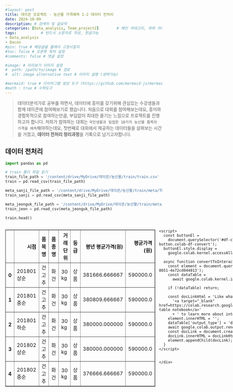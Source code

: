 ```yaml
---
#layout: post
title: 데이콘 프로젝트 - 농산물 가격예측 1-2 데이터 전처리
date: 2024-10-09
description: # 검색어 및 글요약
categories: [Data_analysis, Team_project2]        # 메인 카테고리, 하위 카테고리(생략가능)
tags:           # 반드시 소문자로 작성, 한글가능
- Data_analysis
- Dacon
#pin: true # 해당글을 홈에서 고정시킬지
#toc: false # 오른쪽 목차 설정
#comments: false # 댓글 설정

#image: # 미리보기 이미지 설정
#  path: /path/to/image # 경로
#  alt: image alternative text # 이미지 설명 (생략가능)

#mermaid: true # 다이어그램 생성 도구 (https://github.com/mermaid-js/mermaid)
#math : true # 수학도구
---
```


> 데이터분석가로 공부를 하면서, 데이터에 흥미를 갖기위해 관심있는 수강생들과함께 데이콘에 참여해보기로 했습니다. 처음으로 대회를 참여해보는데요, 흥미와 경험목적으로 참여하는만큼, 부담없이 최대한 즐기는 느낌으로 프로젝트를 진행하고자 합니다. 저희가 참여하는 대회는 `국민생활과 밀접한 10가지 농산물 품목의 가격을 예측`해야하는데요, 첫번째로 대회에서 제공하는 데이터들을 살펴보는 시간을 가졌고, **데이터 전처리 정리과정**을 기록으로 남기고자합니다.


## 데이터 전처리


```python
import pandas as pd

# train 폴더 파일 읽기
train_file_path = '/content/drive/MyDrive/데이콘/농산물/train/train.csv'
train = pd.read_csv(train_file_path)

meta_sanji_file_path = '/content/drive/MyDrive/데이콘/농산물/train/meta/TRAIN_산지공판장_2018-2021.csv'
train_sanji = pd.read_csv(meta_sanji_file_path)

meta_jeonguk_file_path = '/content/drive/MyDrive/데이콘/농산물/train/meta/TRAIN_전국도매_2018-2021.csv'
train_jeon = pd.read_csv(meta_jeonguk_file_path)
```


```python
train.head()
```





  <div id="df-c75dabb6-5306-450b-8651-4e72cd044013" class="colab-df-container">
    <div>
<style scoped>
    .dataframe tbody tr th:only-of-type {
        vertical-align: middle;
    }

    .dataframe tbody tr th {
        vertical-align: top;
    }

    .dataframe thead th {
        text-align: right;
    }
</style>
<table border="1" class="dataframe">
  <thead>
    <tr style="text-align: right;">
      <th></th>
      <th>시점</th>
      <th>품목명</th>
      <th>품종명</th>
      <th>거래단위</th>
      <th>등급</th>
      <th>평년 평균가격(원)</th>
      <th>평균가격(원)</th>
    </tr>
  </thead>
  <tbody>
    <tr>
      <th>0</th>
      <td>201801상순</td>
      <td>건고추</td>
      <td>화건</td>
      <td>30 kg</td>
      <td>상품</td>
      <td>381666.666667</td>
      <td>590000.0</td>
    </tr>
    <tr>
      <th>1</th>
      <td>201801중순</td>
      <td>건고추</td>
      <td>화건</td>
      <td>30 kg</td>
      <td>상품</td>
      <td>380809.666667</td>
      <td>590000.0</td>
    </tr>
    <tr>
      <th>2</th>
      <td>201801하순</td>
      <td>건고추</td>
      <td>화건</td>
      <td>30 kg</td>
      <td>상품</td>
      <td>380000.000000</td>
      <td>590000.0</td>
    </tr>
    <tr>
      <th>3</th>
      <td>201802상순</td>
      <td>건고추</td>
      <td>화건</td>
      <td>30 kg</td>
      <td>상품</td>
      <td>380000.000000</td>
      <td>590000.0</td>
    </tr>
    <tr>
      <th>4</th>
      <td>201802중순</td>
      <td>건고추</td>
      <td>화건</td>
      <td>30 kg</td>
      <td>상품</td>
      <td>376666.666667</td>
      <td>590000.0</td>
    </tr>
  </tbody>
</table>
</div>
    <div class="colab-df-buttons">

  <div class="colab-df-container">
    <button class="colab-df-convert" onclick="convertToInteractive('df-c75dabb6-5306-450b-8651-4e72cd044013')"
            title="Convert this dataframe to an interactive table."
            style="display:none;">

  <svg xmlns="http://www.w3.org/2000/svg" height="24px" viewBox="0 -960 960 960">
    <path d="M120-120v-720h720v720H120Zm60-500h600v-160H180v160Zm220 220h160v-160H400v160Zm0 220h160v-160H400v160ZM180-400h160v-160H180v160Zm440 0h160v-160H620v160ZM180-180h160v-160H180v160Zm440 0h160v-160H620v160Z"/>
  </svg>
    </button>

  <style>
    .colab-df-container {
      display:flex;
      gap: 12px;
    }

    .colab-df-convert {
      background-color: #E8F0FE;
      border: none;
      border-radius: 50%;
      cursor: pointer;
      display: none;
      fill: #1967D2;
      height: 32px;
      padding: 0 0 0 0;
      width: 32px;
    }

    .colab-df-convert:hover {
      background-color: #E2EBFA;
      box-shadow: 0px 1px 2px rgba(60, 64, 67, 0.3), 0px 1px 3px 1px rgba(60, 64, 67, 0.15);
      fill: #174EA6;
    }

    .colab-df-buttons div {
      margin-bottom: 4px;
    }

    [theme=dark] .colab-df-convert {
      background-color: #3B4455;
      fill: #D2E3FC;
    }

    [theme=dark] .colab-df-convert:hover {
      background-color: #434B5C;
      box-shadow: 0px 1px 3px 1px rgba(0, 0, 0, 0.15);
      filter: drop-shadow(0px 1px 2px rgba(0, 0, 0, 0.3));
      fill: #FFFFFF;
    }
  </style>

    <script>
      const buttonEl =
        document.querySelector('#df-c75dabb6-5306-450b-8651-4e72cd044013 button.colab-df-convert');
      buttonEl.style.display =
        google.colab.kernel.accessAllowed ? 'block' : 'none';

      async function convertToInteractive(key) {
        const element = document.querySelector('#df-c75dabb6-5306-450b-8651-4e72cd044013');
        const dataTable =
          await google.colab.kernel.invokeFunction('convertToInteractive',
                                                    [key], {});
        if (!dataTable) return;

        const docLinkHtml = 'Like what you see? Visit the ' +
          '<a target="_blank" href=https://colab.research.google.com/notebooks/data_table.ipynb>data table notebook</a>'
          + ' to learn more about interactive tables.';
        element.innerHTML = '';
        dataTable['output_type'] = 'display_data';
        await google.colab.output.renderOutput(dataTable, element);
        const docLink = document.createElement('div');
        docLink.innerHTML = docLinkHtml;
        element.appendChild(docLink);
      }
    </script>
  </div>


<div id="df-4d95e16a-63b5-489f-8ee4-8efefdf972f4">
  <button class="colab-df-quickchart" onclick="quickchart('df-4d95e16a-63b5-489f-8ee4-8efefdf972f4')"
            title="Suggest charts"
            style="display:none;">

<svg xmlns="http://www.w3.org/2000/svg" height="24px"viewBox="0 0 24 24"
     width="24px">
    <g>
        <path d="M19 3H5c-1.1 0-2 .9-2 2v14c0 1.1.9 2 2 2h14c1.1 0 2-.9 2-2V5c0-1.1-.9-2-2-2zM9 17H7v-7h2v7zm4 0h-2V7h2v10zm4 0h-2v-4h2v4z"/>
    </g>
</svg>
  </button>

<style>
  .colab-df-quickchart {
      --bg-color: #E8F0FE;
      --fill-color: #1967D2;
      --hover-bg-color: #E2EBFA;
      --hover-fill-color: #174EA6;
      --disabled-fill-color: #AAA;
      --disabled-bg-color: #DDD;
  }

  [theme=dark] .colab-df-quickchart {
      --bg-color: #3B4455;
      --fill-color: #D2E3FC;
      --hover-bg-color: #434B5C;
      --hover-fill-color: #FFFFFF;
      --disabled-bg-color: #3B4455;
      --disabled-fill-color: #666;
  }

  .colab-df-quickchart {
    background-color: var(--bg-color);
    border: none;
    border-radius: 50%;
    cursor: pointer;
    display: none;
    fill: var(--fill-color);
    height: 32px;
    padding: 0;
    width: 32px;
  }

  .colab-df-quickchart:hover {
    background-color: var(--hover-bg-color);
    box-shadow: 0 1px 2px rgba(60, 64, 67, 0.3), 0 1px 3px 1px rgba(60, 64, 67, 0.15);
    fill: var(--button-hover-fill-color);
  }

  .colab-df-quickchart-complete:disabled,
  .colab-df-quickchart-complete:disabled:hover {
    background-color: var(--disabled-bg-color);
    fill: var(--disabled-fill-color);
    box-shadow: none;
  }

  .colab-df-spinner {
    border: 2px solid var(--fill-color);
    border-color: transparent;
    border-bottom-color: var(--fill-color);
    animation:
      spin 1s steps(1) infinite;
  }

  @keyframes spin {
    0% {
      border-color: transparent;
      border-bottom-color: var(--fill-color);
      border-left-color: var(--fill-color);
    }
    20% {
      border-color: transparent;
      border-left-color: var(--fill-color);
      border-top-color: var(--fill-color);
    }
    30% {
      border-color: transparent;
      border-left-color: var(--fill-color);
      border-top-color: var(--fill-color);
      border-right-color: var(--fill-color);
    }
    40% {
      border-color: transparent;
      border-right-color: var(--fill-color);
      border-top-color: var(--fill-color);
    }
    60% {
      border-color: transparent;
      border-right-color: var(--fill-color);
    }
    80% {
      border-color: transparent;
      border-right-color: var(--fill-color);
      border-bottom-color: var(--fill-color);
    }
    90% {
      border-color: transparent;
      border-bottom-color: var(--fill-color);
    }
  }
</style>

  <script>
    async function quickchart(key) {
      const quickchartButtonEl =
        document.querySelector('#' + key + ' button');
      quickchartButtonEl.disabled = true;  // To prevent multiple clicks.
      quickchartButtonEl.classList.add('colab-df-spinner');
      try {
        const charts = await google.colab.kernel.invokeFunction(
            'suggestCharts', [key], {});
      } catch (error) {
        console.error('Error during call to suggestCharts:', error);
      }
      quickchartButtonEl.classList.remove('colab-df-spinner');
      quickchartButtonEl.classList.add('colab-df-quickchart-complete');
    }
    (() => {
      let quickchartButtonEl =
        document.querySelector('#df-4d95e16a-63b5-489f-8ee4-8efefdf972f4 button');
      quickchartButtonEl.style.display =
        google.colab.kernel.accessAllowed ? 'block' : 'none';
    })();
  </script>
</div>

    </div>
  </div>





```python
train_sanji.head()
```





  <div id="df-e40401df-3575-43d0-a50e-b2106a2a66c9" class="colab-df-container">
    <div>
<style scoped>
    .dataframe tbody tr th:only-of-type {
        vertical-align: middle;
    }

    .dataframe tbody tr th {
        vertical-align: top;
    }

    .dataframe thead th {
        text-align: right;
    }
</style>
<table border="1" class="dataframe">
  <thead>
    <tr style="text-align: right;">
      <th></th>
      <th>시점</th>
      <th>공판장코드</th>
      <th>공판장명</th>
      <th>품목코드</th>
      <th>품목명</th>
      <th>품종코드</th>
      <th>품종명</th>
      <th>등급코드</th>
      <th>등급명</th>
      <th>총반입량(kg)</th>
      <th>...</th>
      <th>평균가(원/kg)</th>
      <th>중간가(원/kg)</th>
      <th>최저가(원/kg)</th>
      <th>최고가(원/kg)</th>
      <th>경매 건수</th>
      <th>전순 평균가격(원) PreVious SOON</th>
      <th>전달 평균가격(원) PreVious MMonth</th>
      <th>전년 평균가격(원) PreVious YeaR</th>
      <th>평년 평균가격(원) Common Year SOON</th>
      <th>연도</th>
    </tr>
  </thead>
  <tbody>
    <tr>
      <th>0</th>
      <td>201801상순</td>
      <td>1000000000</td>
      <td>*전국농협공판장</td>
      <td>501</td>
      <td>감자</td>
      <td>50101</td>
      <td>수미</td>
      <td>11</td>
      <td>특</td>
      <td>15470.0</td>
      <td>...</td>
      <td>1712.637363</td>
      <td>1723.961039</td>
      <td>1545.454545</td>
      <td>2320.666667</td>
      <td>7</td>
      <td>1947.350427</td>
      <td>1769.858320</td>
      <td>1023.982379</td>
      <td>0.0</td>
      <td>2018</td>
    </tr>
    <tr>
      <th>1</th>
      <td>201801상순</td>
      <td>1000000000</td>
      <td>*전국농협공판장</td>
      <td>501</td>
      <td>감자</td>
      <td>50101</td>
      <td>수미</td>
      <td>12</td>
      <td>상</td>
      <td>2900.0</td>
      <td>...</td>
      <td>1198.655172</td>
      <td>1252.737207</td>
      <td>893.055556</td>
      <td>1417.857143</td>
      <td>4</td>
      <td>1301.239669</td>
      <td>1348.253676</td>
      <td>571.311475</td>
      <td>0.0</td>
      <td>2018</td>
    </tr>
    <tr>
      <th>2</th>
      <td>201801상순</td>
      <td>1000000000</td>
      <td>*전국농협공판장</td>
      <td>501</td>
      <td>감자</td>
      <td>50199</td>
      <td>기타감자</td>
      <td>13</td>
      <td>보통</td>
      <td>1320.0</td>
      <td>...</td>
      <td>615.000000</td>
      <td>600.000000</td>
      <td>240.000000</td>
      <td>911.875000</td>
      <td>7</td>
      <td>630.851064</td>
      <td>449.166667</td>
      <td>473.032787</td>
      <td>0.0</td>
      <td>2018</td>
    </tr>
    <tr>
      <th>3</th>
      <td>201801상순</td>
      <td>1000000000</td>
      <td>*전국농협공판장</td>
      <td>501</td>
      <td>감자</td>
      <td>50199</td>
      <td>기타감자</td>
      <td>12</td>
      <td>상</td>
      <td>460.0</td>
      <td>...</td>
      <td>544.130435</td>
      <td>365.000000</td>
      <td>200.000000</td>
      <td>1650.000000</td>
      <td>5</td>
      <td>1088.046875</td>
      <td>1129.600000</td>
      <td>734.024390</td>
      <td>0.0</td>
      <td>2018</td>
    </tr>
    <tr>
      <th>4</th>
      <td>201801상순</td>
      <td>1000000000</td>
      <td>*전국농협공판장</td>
      <td>501</td>
      <td>감자</td>
      <td>50199</td>
      <td>기타감자</td>
      <td>11</td>
      <td>특</td>
      <td>30967.0</td>
      <td>...</td>
      <td>1876.454484</td>
      <td>2010.440477</td>
      <td>1598.327715</td>
      <td>2438.720588</td>
      <td>8</td>
      <td>2126.402457</td>
      <td>1779.262728</td>
      <td>1750.544700</td>
      <td>0.0</td>
      <td>2018</td>
    </tr>
  </tbody>
</table>
<p>5 rows × 21 columns</p>
</div>
    <div class="colab-df-buttons">

  <div class="colab-df-container">
    <button class="colab-df-convert" onclick="convertToInteractive('df-e40401df-3575-43d0-a50e-b2106a2a66c9')"
            title="Convert this dataframe to an interactive table."
            style="display:none;">

  <svg xmlns="http://www.w3.org/2000/svg" height="24px" viewBox="0 -960 960 960">
    <path d="M120-120v-720h720v720H120Zm60-500h600v-160H180v160Zm220 220h160v-160H400v160Zm0 220h160v-160H400v160ZM180-400h160v-160H180v160Zm440 0h160v-160H620v160ZM180-180h160v-160H180v160Zm440 0h160v-160H620v160Z"/>
  </svg>
    </button>

  <style>
    .colab-df-container {
      display:flex;
      gap: 12px;
    }

    .colab-df-convert {
      background-color: #E8F0FE;
      border: none;
      border-radius: 50%;
      cursor: pointer;
      display: none;
      fill: #1967D2;
      height: 32px;
      padding: 0 0 0 0;
      width: 32px;
    }

    .colab-df-convert:hover {
      background-color: #E2EBFA;
      box-shadow: 0px 1px 2px rgba(60, 64, 67, 0.3), 0px 1px 3px 1px rgba(60, 64, 67, 0.15);
      fill: #174EA6;
    }

    .colab-df-buttons div {
      margin-bottom: 4px;
    }

    [theme=dark] .colab-df-convert {
      background-color: #3B4455;
      fill: #D2E3FC;
    }

    [theme=dark] .colab-df-convert:hover {
      background-color: #434B5C;
      box-shadow: 0px 1px 3px 1px rgba(0, 0, 0, 0.15);
      filter: drop-shadow(0px 1px 2px rgba(0, 0, 0, 0.3));
      fill: #FFFFFF;
    }
  </style>

    <script>
      const buttonEl =
        document.querySelector('#df-e40401df-3575-43d0-a50e-b2106a2a66c9 button.colab-df-convert');
      buttonEl.style.display =
        google.colab.kernel.accessAllowed ? 'block' : 'none';

      async function convertToInteractive(key) {
        const element = document.querySelector('#df-e40401df-3575-43d0-a50e-b2106a2a66c9');
        const dataTable =
          await google.colab.kernel.invokeFunction('convertToInteractive',
                                                    [key], {});
        if (!dataTable) return;

        const docLinkHtml = 'Like what you see? Visit the ' +
          '<a target="_blank" href=https://colab.research.google.com/notebooks/data_table.ipynb>data table notebook</a>'
          + ' to learn more about interactive tables.';
        element.innerHTML = '';
        dataTable['output_type'] = 'display_data';
        await google.colab.output.renderOutput(dataTable, element);
        const docLink = document.createElement('div');
        docLink.innerHTML = docLinkHtml;
        element.appendChild(docLink);
      }
    </script>
  </div>


<div id="df-117156a5-42d5-4790-8d8b-02b4c0f3652d">
  <button class="colab-df-quickchart" onclick="quickchart('df-117156a5-42d5-4790-8d8b-02b4c0f3652d')"
            title="Suggest charts"
            style="display:none;">

<svg xmlns="http://www.w3.org/2000/svg" height="24px"viewBox="0 0 24 24"
     width="24px">
    <g>
        <path d="M19 3H5c-1.1 0-2 .9-2 2v14c0 1.1.9 2 2 2h14c1.1 0 2-.9 2-2V5c0-1.1-.9-2-2-2zM9 17H7v-7h2v7zm4 0h-2V7h2v10zm4 0h-2v-4h2v4z"/>
    </g>
</svg>
  </button>

<style>
  .colab-df-quickchart {
      --bg-color: #E8F0FE;
      --fill-color: #1967D2;
      --hover-bg-color: #E2EBFA;
      --hover-fill-color: #174EA6;
      --disabled-fill-color: #AAA;
      --disabled-bg-color: #DDD;
  }

  [theme=dark] .colab-df-quickchart {
      --bg-color: #3B4455;
      --fill-color: #D2E3FC;
      --hover-bg-color: #434B5C;
      --hover-fill-color: #FFFFFF;
      --disabled-bg-color: #3B4455;
      --disabled-fill-color: #666;
  }

  .colab-df-quickchart {
    background-color: var(--bg-color);
    border: none;
    border-radius: 50%;
    cursor: pointer;
    display: none;
    fill: var(--fill-color);
    height: 32px;
    padding: 0;
    width: 32px;
  }

  .colab-df-quickchart:hover {
    background-color: var(--hover-bg-color);
    box-shadow: 0 1px 2px rgba(60, 64, 67, 0.3), 0 1px 3px 1px rgba(60, 64, 67, 0.15);
    fill: var(--button-hover-fill-color);
  }

  .colab-df-quickchart-complete:disabled,
  .colab-df-quickchart-complete:disabled:hover {
    background-color: var(--disabled-bg-color);
    fill: var(--disabled-fill-color);
    box-shadow: none;
  }

  .colab-df-spinner {
    border: 2px solid var(--fill-color);
    border-color: transparent;
    border-bottom-color: var(--fill-color);
    animation:
      spin 1s steps(1) infinite;
  }

  @keyframes spin {
    0% {
      border-color: transparent;
      border-bottom-color: var(--fill-color);
      border-left-color: var(--fill-color);
    }
    20% {
      border-color: transparent;
      border-left-color: var(--fill-color);
      border-top-color: var(--fill-color);
    }
    30% {
      border-color: transparent;
      border-left-color: var(--fill-color);
      border-top-color: var(--fill-color);
      border-right-color: var(--fill-color);
    }
    40% {
      border-color: transparent;
      border-right-color: var(--fill-color);
      border-top-color: var(--fill-color);
    }
    60% {
      border-color: transparent;
      border-right-color: var(--fill-color);
    }
    80% {
      border-color: transparent;
      border-right-color: var(--fill-color);
      border-bottom-color: var(--fill-color);
    }
    90% {
      border-color: transparent;
      border-bottom-color: var(--fill-color);
    }
  }
</style>

  <script>
    async function quickchart(key) {
      const quickchartButtonEl =
        document.querySelector('#' + key + ' button');
      quickchartButtonEl.disabled = true;  // To prevent multiple clicks.
      quickchartButtonEl.classList.add('colab-df-spinner');
      try {
        const charts = await google.colab.kernel.invokeFunction(
            'suggestCharts', [key], {});
      } catch (error) {
        console.error('Error during call to suggestCharts:', error);
      }
      quickchartButtonEl.classList.remove('colab-df-spinner');
      quickchartButtonEl.classList.add('colab-df-quickchart-complete');
    }
    (() => {
      let quickchartButtonEl =
        document.querySelector('#df-117156a5-42d5-4790-8d8b-02b4c0f3652d button');
      quickchartButtonEl.style.display =
        google.colab.kernel.accessAllowed ? 'block' : 'none';
    })();
  </script>
</div>

    </div>
  </div>





```python
train_jeon.head()
```





  <div id="df-0f83b36e-142d-4b83-a906-9c1935820441" class="colab-df-container">
    <div>
<style scoped>
    .dataframe tbody tr th:only-of-type {
        vertical-align: middle;
    }

    .dataframe tbody tr th {
        vertical-align: top;
    }

    .dataframe thead th {
        text-align: right;
    }
</style>
<table border="1" class="dataframe">
  <thead>
    <tr style="text-align: right;">
      <th></th>
      <th>시점</th>
      <th>시장코드</th>
      <th>시장명</th>
      <th>품목코드</th>
      <th>품목명</th>
      <th>품종코드</th>
      <th>품종명</th>
      <th>총반입량(kg)</th>
      <th>총거래금액(원)</th>
      <th>평균가(원/kg)</th>
      <th>...</th>
      <th>저가(20%) 평균가</th>
      <th>중간가(원/kg)</th>
      <th>최저가(원/kg)</th>
      <th>최고가(원/kg)</th>
      <th>경매 건수</th>
      <th>전순 평균가격(원) PreVious SOON</th>
      <th>전달 평균가격(원) PreVious MMonth</th>
      <th>전년 평균가격(원) PreVious YeaR</th>
      <th>평년 평균가격(원) Common Year SOON</th>
      <th>연도</th>
    </tr>
  </thead>
  <tbody>
    <tr>
      <th>0</th>
      <td>201801상순</td>
      <td>100000</td>
      <td>*전국도매시장</td>
      <td>501</td>
      <td>감자</td>
      <td>50124</td>
      <td>깐감자</td>
      <td>20.0</td>
      <td>86520</td>
      <td>4326.000000</td>
      <td>...</td>
      <td>4326.000000</td>
      <td>4326.000000</td>
      <td>4326.0</td>
      <td>4326.000000</td>
      <td>1</td>
      <td>0.000000</td>
      <td>4009.000000</td>
      <td>0.000000</td>
      <td>0.000000</td>
      <td>2018</td>
    </tr>
    <tr>
      <th>1</th>
      <td>201801상순</td>
      <td>100000</td>
      <td>*전국도매시장</td>
      <td>501</td>
      <td>감자</td>
      <td>50121</td>
      <td>돼지감자</td>
      <td>12380.0</td>
      <td>11650810</td>
      <td>941.099354</td>
      <td>...</td>
      <td>545.105717</td>
      <td>1010.000000</td>
      <td>200.0</td>
      <td>3000.000000</td>
      <td>117</td>
      <td>11213.358450</td>
      <td>9174.196723</td>
      <td>8167.895632</td>
      <td>0.000000</td>
      <td>2018</td>
    </tr>
    <tr>
      <th>2</th>
      <td>201801상순</td>
      <td>100000</td>
      <td>*전국도매시장</td>
      <td>501</td>
      <td>감자</td>
      <td>50110</td>
      <td>자주감자</td>
      <td>240.0</td>
      <td>158400</td>
      <td>660.000000</td>
      <td>...</td>
      <td>500.000000</td>
      <td>550.000000</td>
      <td>500.0</td>
      <td>1000.000000</td>
      <td>7</td>
      <td>12553.279352</td>
      <td>12612.216445</td>
      <td>24990.324897</td>
      <td>18483.961304</td>
      <td>2018</td>
    </tr>
    <tr>
      <th>3</th>
      <td>201801상순</td>
      <td>100000</td>
      <td>*전국도매시장</td>
      <td>501</td>
      <td>감자</td>
      <td>50111</td>
      <td>가을감자</td>
      <td>10.0</td>
      <td>37500</td>
      <td>3750.000000</td>
      <td>...</td>
      <td>3700.000000</td>
      <td>3750.000000</td>
      <td>3700.0</td>
      <td>3800.000000</td>
      <td>2</td>
      <td>24929.463415</td>
      <td>40365.081269</td>
      <td>0.000000</td>
      <td>0.000000</td>
      <td>2018</td>
    </tr>
    <tr>
      <th>4</th>
      <td>201801상순</td>
      <td>100000</td>
      <td>*전국도매시장</td>
      <td>501</td>
      <td>감자</td>
      <td>50199</td>
      <td>기타감자</td>
      <td>1367301.3</td>
      <td>2403199462</td>
      <td>1757.622451</td>
      <td>...</td>
      <td>955.289668</td>
      <td>1360.453431</td>
      <td>0.0</td>
      <td>10581.081081</td>
      <td>872</td>
      <td>30806.779529</td>
      <td>27661.150770</td>
      <td>23741.953223</td>
      <td>19340.121989</td>
      <td>2018</td>
    </tr>
  </tbody>
</table>
<p>5 rows × 22 columns</p>
</div>
    <div class="colab-df-buttons">

  <div class="colab-df-container">
    <button class="colab-df-convert" onclick="convertToInteractive('df-0f83b36e-142d-4b83-a906-9c1935820441')"
            title="Convert this dataframe to an interactive table."
            style="display:none;">

  <svg xmlns="http://www.w3.org/2000/svg" height="24px" viewBox="0 -960 960 960">
    <path d="M120-120v-720h720v720H120Zm60-500h600v-160H180v160Zm220 220h160v-160H400v160Zm0 220h160v-160H400v160ZM180-400h160v-160H180v160Zm440 0h160v-160H620v160ZM180-180h160v-160H180v160Zm440 0h160v-160H620v160Z"/>
  </svg>
    </button>

  <style>
    .colab-df-container {
      display:flex;
      gap: 12px;
    }

    .colab-df-convert {
      background-color: #E8F0FE;
      border: none;
      border-radius: 50%;
      cursor: pointer;
      display: none;
      fill: #1967D2;
      height: 32px;
      padding: 0 0 0 0;
      width: 32px;
    }

    .colab-df-convert:hover {
      background-color: #E2EBFA;
      box-shadow: 0px 1px 2px rgba(60, 64, 67, 0.3), 0px 1px 3px 1px rgba(60, 64, 67, 0.15);
      fill: #174EA6;
    }

    .colab-df-buttons div {
      margin-bottom: 4px;
    }

    [theme=dark] .colab-df-convert {
      background-color: #3B4455;
      fill: #D2E3FC;
    }

    [theme=dark] .colab-df-convert:hover {
      background-color: #434B5C;
      box-shadow: 0px 1px 3px 1px rgba(0, 0, 0, 0.15);
      filter: drop-shadow(0px 1px 2px rgba(0, 0, 0, 0.3));
      fill: #FFFFFF;
    }
  </style>

    <script>
      const buttonEl =
        document.querySelector('#df-0f83b36e-142d-4b83-a906-9c1935820441 button.colab-df-convert');
      buttonEl.style.display =
        google.colab.kernel.accessAllowed ? 'block' : 'none';

      async function convertToInteractive(key) {
        const element = document.querySelector('#df-0f83b36e-142d-4b83-a906-9c1935820441');
        const dataTable =
          await google.colab.kernel.invokeFunction('convertToInteractive',
                                                    [key], {});
        if (!dataTable) return;

        const docLinkHtml = 'Like what you see? Visit the ' +
          '<a target="_blank" href=https://colab.research.google.com/notebooks/data_table.ipynb>data table notebook</a>'
          + ' to learn more about interactive tables.';
        element.innerHTML = '';
        dataTable['output_type'] = 'display_data';
        await google.colab.output.renderOutput(dataTable, element);
        const docLink = document.createElement('div');
        docLink.innerHTML = docLinkHtml;
        element.appendChild(docLink);
      }
    </script>
  </div>


<div id="df-3e592678-1e7b-44e1-9ee3-31f637a5edf3">
  <button class="colab-df-quickchart" onclick="quickchart('df-3e592678-1e7b-44e1-9ee3-31f637a5edf3')"
            title="Suggest charts"
            style="display:none;">

<svg xmlns="http://www.w3.org/2000/svg" height="24px"viewBox="0 0 24 24"
     width="24px">
    <g>
        <path d="M19 3H5c-1.1 0-2 .9-2 2v14c0 1.1.9 2 2 2h14c1.1 0 2-.9 2-2V5c0-1.1-.9-2-2-2zM9 17H7v-7h2v7zm4 0h-2V7h2v10zm4 0h-2v-4h2v4z"/>
    </g>
</svg>
  </button>

<style>
  .colab-df-quickchart {
      --bg-color: #E8F0FE;
      --fill-color: #1967D2;
      --hover-bg-color: #E2EBFA;
      --hover-fill-color: #174EA6;
      --disabled-fill-color: #AAA;
      --disabled-bg-color: #DDD;
  }

  [theme=dark] .colab-df-quickchart {
      --bg-color: #3B4455;
      --fill-color: #D2E3FC;
      --hover-bg-color: #434B5C;
      --hover-fill-color: #FFFFFF;
      --disabled-bg-color: #3B4455;
      --disabled-fill-color: #666;
  }

  .colab-df-quickchart {
    background-color: var(--bg-color);
    border: none;
    border-radius: 50%;
    cursor: pointer;
    display: none;
    fill: var(--fill-color);
    height: 32px;
    padding: 0;
    width: 32px;
  }

  .colab-df-quickchart:hover {
    background-color: var(--hover-bg-color);
    box-shadow: 0 1px 2px rgba(60, 64, 67, 0.3), 0 1px 3px 1px rgba(60, 64, 67, 0.15);
    fill: var(--button-hover-fill-color);
  }

  .colab-df-quickchart-complete:disabled,
  .colab-df-quickchart-complete:disabled:hover {
    background-color: var(--disabled-bg-color);
    fill: var(--disabled-fill-color);
    box-shadow: none;
  }

  .colab-df-spinner {
    border: 2px solid var(--fill-color);
    border-color: transparent;
    border-bottom-color: var(--fill-color);
    animation:
      spin 1s steps(1) infinite;
  }

  @keyframes spin {
    0% {
      border-color: transparent;
      border-bottom-color: var(--fill-color);
      border-left-color: var(--fill-color);
    }
    20% {
      border-color: transparent;
      border-left-color: var(--fill-color);
      border-top-color: var(--fill-color);
    }
    30% {
      border-color: transparent;
      border-left-color: var(--fill-color);
      border-top-color: var(--fill-color);
      border-right-color: var(--fill-color);
    }
    40% {
      border-color: transparent;
      border-right-color: var(--fill-color);
      border-top-color: var(--fill-color);
    }
    60% {
      border-color: transparent;
      border-right-color: var(--fill-color);
    }
    80% {
      border-color: transparent;
      border-right-color: var(--fill-color);
      border-bottom-color: var(--fill-color);
    }
    90% {
      border-color: transparent;
      border-bottom-color: var(--fill-color);
    }
  }
</style>

  <script>
    async function quickchart(key) {
      const quickchartButtonEl =
        document.querySelector('#' + key + ' button');
      quickchartButtonEl.disabled = true;  // To prevent multiple clicks.
      quickchartButtonEl.classList.add('colab-df-spinner');
      try {
        const charts = await google.colab.kernel.invokeFunction(
            'suggestCharts', [key], {});
      } catch (error) {
        console.error('Error during call to suggestCharts:', error);
      }
      quickchartButtonEl.classList.remove('colab-df-spinner');
      quickchartButtonEl.classList.add('colab-df-quickchart-complete');
    }
    (() => {
      let quickchartButtonEl =
        document.querySelector('#df-3e592678-1e7b-44e1-9ee3-31f637a5edf3 button');
      quickchartButtonEl.style.display =
        google.colab.kernel.accessAllowed ? 'block' : 'none';
    })();
  </script>
</div>

    </div>
  </div>




### 결측치 처리

1) 중위값    

    - 장점: 계산이 간단하고 이상치에 덜 민감합니다.
    - 단점: 데이터의 분포를 고려하지 않고, 결측치가 많은 경우 정보 손실이 발생할 수 있습니다.    


```python
# # 1) 중위값으로 결측치 처리
# # 가격 정보가 0인 데이터들을 결측치로 변환
# train.replace({'평균가격(원)': 0}, pd.NA, inplace=True)
# train_sanji.replace({'평균가(원/kg)': 0}, pd.NA, inplace=True)
# train_jeon.replace({'평균가(원/kg)': 0}, pd.NA, inplace=True)

# # 품목별 중위값으로 결측치를 채움
# train['평균가격(원)'] = train.groupby('품목명')['평균가격(원)'].transform(lambda x: x.fillna(x.median()))
# train_sanji['평균가(원/kg)'] = train_sanji.groupby('품목명')['평균가(원/kg)'].transform(lambda x: x.fillna(x.median()))
# train_jeon['평균가(원/kg)'] = train_jeon.groupby('품목명')['평균가(원/kg)'].transform(lambda x: x.fillna(x.median()))
```

2) 보간법    

    - 장점: 주변 데이터를 활용하여 결측치를 추정하므로, 데이터의 추세를 반영할 수 있습니다.
    - 단점: 결측치가 많은 경우 정확도가 떨어질 수 있고, 이상치에 민감합니다.    


```python
# # 2) 보간법으로 결측치 처리
# # 시간 순으로 정렬
# train.sort_values(by='시점', inplace=True)
# train_sanji.sort_values(by='시점', inplace=True)
# train_jeon.sort_values(by='시점', inplace=True)

# # 선형 보간법으로 결측치를 채움
# train['평균가격(원)'] = train.groupby('품목명')['평균가격(원)'].transform(lambda x: x.interpolate(method='linear'))
# train_sanji['평균가(원/kg)'] = train_sanji.groupby('품목명')['평균가(원/kg)'].transform(lambda x: x.interpolate(method='linear'))
# train_jeon['평균가(원/kg)'] = train_jeon.groupby('품목명')['평균가(원/kg)'].transform(lambda x: x.interpolate(method='linear'))
```

3) 이동 평균법    

    - 장점: 시계열 데이터의 추세를 반영하고, 노이즈를 줄여 결측치를 추정할 수 있습니다.
    - 단점: window 크기에 따라 성능이 달라질 수 있고, 과거 데이터에 의존하여 미래 예측에 대한 정확도가 떨어질 수 있습니다.     


```python
# # 3) 이동 평균법으로 결측치 처리
# # 품목별 3개월 이동 평균으로 결측치를 채움
# train['평균가격(원)'] = train.groupby('품목명')['평균가격(원)'].transform(lambda x: x.fillna(x.rolling(window=3, center=True).mean()))
# train_sanji['평균가(원/kg)'] = train_sanji.groupby('품목명')['평균가(원/kg)'].transform(lambda x: x.fillna(x.rolling(window=3, center=True).mean()))
# train_jeon['평균가(원/kg)'] = train_jeon.groupby('품목명')['평균가(원/kg)'].transform(lambda x: x.fillna(x.rolling(window=3, center=True).mean()))
```

#### 최적의 결측치 처리 방안

- 품목별 특성, 시점의 특성, 다른 변수와의 관계, 도메인 지식 등을 종합적으로 고려하여 결측치 처리

    - 기본적으로 선형 보간법을 사용. 시계열 데이터의 추세를 반영하면서도, 중위값이나 이동 평균법보다 더 많은 정보를 활용할 수 있기 때문
    - 결측치가 연속적으로 발생한 경우, 이동 평균법을 적용. 연속적인 결측치는 선형 보간법으로 처리하기 어려울 수 있으므로, 주변 데이터의 평균을 활용하는 이동 평균법을 사용


```python
# 가격 정보가 0인 데이터들을 결측치로 변환
train.replace({'평균가격(원)': 0}, pd.NA, inplace=True)
train_sanji.replace({'평균가(원/kg)': 0}, pd.NA, inplace=True)
train_jeon.replace({'평균가(원/kg)': 0}, pd.NA, inplace=True)

# 가격 정보가 0인 데이터들을 결측치로 변환
train['평균가격(원)'] = pd.to_numeric(train['평균가격(원)'], errors='coerce')

# '평균가(원/kg)' 열을 숫자형으로 변환
train_sanji['평균가(원/kg)'] = pd.to_numeric(train_sanji['평균가(원/kg)'], errors='coerce')
train_jeon['평균가(원/kg)'] = pd.to_numeric(train_jeon['평균가(원/kg)'], errors='coerce')

# 시간 순으로 정렬
train.sort_values(by='시점', inplace=True)
train_sanji.sort_values(by='시점', inplace=True)
train_jeon.sort_values(by='시점', inplace=True)

# 품목별 특성을 고려하여 결측치 처리
for 품목 in train['품목명'].unique():
    # 선형 보간법 적용
    train['평균가격(원)'] = train.groupby('품목명')['평균가격(원)'].transform(lambda x: x.interpolate(method='linear'))
    train_sanji['평균가(원/kg)'] = train_sanji.groupby('품목명')['평균가(원/kg)'].transform(lambda x: x.interpolate(method='linear'))
    train_jeon['평균가(원/kg)'] = train_jeon.groupby('품목명')['평균가(원/kg)'].transform(lambda x: x.interpolate(method='linear'))

    # 결측치가 연속적으로 발생한 경우, 이동 평균법 적용
    train['평균가격(원)'] = train.groupby('품목명')['평균가격(원)'].transform(lambda x: x.fillna(x.rolling(window=3, center=True).mean()))
    train_sanji['평균가(원/kg)'] = train_sanji.groupby('품목명')['평균가(원/kg)'].transform(lambda x: x.fillna(x.rolling(window=3, center=True).mean()))
    train_jeon['평균가(원/kg)'] = train_jeon.groupby('품목명')['평균가(원/kg)'].transform(lambda x: x.fillna(x.rolling(window=3, center=True).mean()))
```

### 이상치 처리 : 제거안함
- 농산물 가격은 작황, 수급 상황, 계절적 요인 등에 따라 변동 될수있어 사분위수 범위를 벗어난 가격이라 하더라도, 실제로는 정상적인 가격 변동일 가능성이 높다
- 그렇기때문에 이상치 제거시 농산물 가격 변동 정보가 손실될 수 있다. 농산물 가격에서 극단적인 가격 변동은 예측 모델 학습에 중요한 정보일 수 있다
- 이상치 제거로 훈련 데이터의 분포를 제한하면 과적합 위험이 발생될 수 있다
- 로그 변환, Box-Cox 변환 등을 사용하거나 윈저화(winsorizing)를 통해 극단적인 상위/하위 백분위수(5%이하, 95%이상 등) 값으로 대체 등의 이상치 처리를 고려할 수 있다

- **이상치 처리 대안**
  - 농산물 데이터는 이상치를 제거하거나 변환하는 것보다 `robustscaler : 중앙값과 사분위수 범위를 사용하여 스케일링` 등 스케일링을 추천

### 스케일링 : RobustScaler 방식 사용
- `RobustScaler`는 중앙값과 사분위수 범위를 사용하여 스케일링하는 기법으로 데이터의 정보를 최대한 보존하면서 스케일링을 수행할 수 있다
- 농산물 가격은 이상치가 많이 발생할 수 있기에, 이상치에 덜 민감한 robustscaler 방식을 사용하는 것이 적절해 보인다


```python
# # 정규화 스케일링
# from sklearn.preprocessing import MinMaxScaler

# # MinMaxScaler 객체 생성
# scaler = MinMaxScaler()

# # 스케일링 적용할 컬럼 선택
# num_cols = train.select_dtypes(include=['number']).columns

# # train 데이터에 MinMaxScaler 적용
# train[num_cols] = scaler.fit_transform(train[num_cols])

# # train_sanji 데이터에 MinMaxScaler 적용
# num_cols_sanji = train_sanji.select_dtypes(include=['number']).columns
# # '공판장코드', '품목코드', '품종코드', '등급코드', '연도' 열은 제외합니다.
# num_cols_sanji = num_cols_sanji.drop(['공판장코드', '품목코드', '품종코드', '등급코드', '연도'])
# train_sanji[num_cols_sanji] = scaler.fit_transform(train_sanji[num_cols_sanji])

# # train_jeon 데이터에 MinMaxScaler 적용
# num_cols_jeon = train_jeon.select_dtypes(include=['number']).columns
# # '시장코드', '품목코드', '품종코드', '연도' 열은 제외합니다.
# num_cols_jeon = num_cols_jeon.drop(['시장코드', '품목코드', '품종코드', '연도'])
# train_jeon[num_cols_jeon] = scaler.fit_transform(train_jeon[num_cols_jeon])
```


```python
# # 표준화 스케일링
# from sklearn.preprocessing import StandardScaler

# # StandardScaler 객체 생성
# scaler = StandardScaler()

# # 스케일링 적용할 컬럼 선택
# num_cols = train.select_dtypes(include=['number']).columns

# # train 데이터에 StandardScaler 적용
# train[num_cols] = scaler.fit_transform(train[num_cols])

# # train_sanji 데이터에 StandardScaler 적용
# num_cols_sanji = train_sanji.select_dtypes(include=['number']).columns
# # '공판장코드', '품목코드', '품종코드', '등급코드', '연도' 열은 제외합니다.
# num_cols_sanji = num_cols_sanji.drop(['공판장코드', '품목코드', '품종코드', '등급코드', '연도'])
# train_sanji[num_cols_sanji] = scaler.fit_transform(train_sanji[num_cols_sanji])

# # train_jeon 데이터에 StandardScaler 적용
# num_cols_jeon = train_jeon.select_dtypes(include=['number']).columns
# # '시장코드', '품목코드', '품종코드', '연도' 열은 제외합니다.
# num_cols_jeon = num_cols_jeon.drop(['시장코드', '품목코드', '품종코드', '연도'])
# train_jeon[num_cols_jeon] = scaler.fit_transform(train_jeon[num_cols_jeon])
```


```python
# robustscaler 스케일링
from sklearn.preprocessing import RobustScaler, LabelEncoder

# RobustScaler 객체 생성
scaler = RobustScaler()

# 스케일링 적용할 컬럼 선택
num_cols = train.select_dtypes(include=['number']).columns

# train 데이터에 RobustScaler 적용
train[num_cols] = scaler.fit_transform(train[num_cols])

# train_sanji 데이터에 RobustScaler 적용
num_cols_sanji = train_sanji.select_dtypes(include=['number']).columns
# '공판장코드', '품목코드', '품종코드', '등급코드', '연도' 열은 제외합니다.
num_cols_sanji = num_cols_sanji.drop(['공판장코드', '품목코드', '품종코드', '등급코드', '연도'])
train_sanji[num_cols_sanji] = scaler.fit_transform(train_sanji[num_cols_sanji])

# train_jeon 데이터에 RobustScaler 적용
num_cols_jeon = train_jeon.select_dtypes(include=['number']).columns
# '시장코드', '품목코드', '품종코드', '연도' 열은 제외합니다.
num_cols_jeon = num_cols_jeon.drop(['시장코드', '품목코드', '품종코드', '연도'])
train_jeon[num_cols_jeon] = scaler.fit_transform(train_jeon[num_cols_jeon])
```


```python
# 파생변수 생성
def create_date_features(df):
    # '상순', '중순', '하순'을 숫자로 변환하는 함수
    def convert_soon(soon):
        if soon == '상순':
            return '1'
        elif soon == '중순':
            return '11'
        elif soon == '하순':
            return '21'
        else:
            return soon  # 숫자 형태 그대로 반환

    # '시점' 열에서 '상순', '중순', '하순'을 숫자로 변환
    df['시점'] = df['시점'].astype(str).str[:-2] + df['시점'].astype(str).str[-2:].apply(convert_soon)

    # 변환된 '시점' 열을 datetime 형식으로 변환
    df['시점'] = pd.to_datetime(df['시점'], format='%Y%m%d')

    df['연도'] = df['시점'].dt.year
    df['월'] = df['시점'].dt.month
    df['순'] = df['시점'].dt.day // 10 + 1  # 1, 2, 3으로 변환
    df['계절'] = (df['월'] // 3) % 4  # 0: 봄, 1: 여름, 2: 가을, 3: 겨울
    df['요일'] = df['시점'].dt.dayofweek
    return df

train = create_date_features(train)
train_sanji = create_date_features(train_sanji)
train_jeon = create_date_features(train_jeon)
```


```python
# 2. 품목 및 품종 관련 특징
encoder = LabelEncoder()
train['품목_인코딩'] = encoder.fit_transform(train['품목명'])
train['품종_인코딩'] = encoder.fit_transform(train['품종명'])

# 3. 가격 관련 특징
def create_price_features(df, col_name):
    # 품목별, 연도별, 월별 평균 가격 계산
    df['평균_가격'] = df.groupby(['품목명', '연도', '월'])[col_name].transform('mean')

    # 전년 동월 대비 가격 변화율 계산
    df['전년_동월_대비_가격_변화율'] = df.groupby(['품목명', '월'])[col_name].pct_change(periods=12)

    # 전순 대비 가격 변화율 계산
    df['전순_대비_가격_변화율'] = df.groupby(['품목명'])[col_name].pct_change(periods=1)

    # 3개월 이동 평균 계산
    df['이동_평균_3개월'] = df.groupby(['품목명'])[col_name].rolling(window=3, center=True).mean().reset_index(level=0, drop=True)

    # 6개월 이동 평균 계산
    df['이동_평균_6개월'] = df.groupby(['품목명'])[col_name].rolling(window=6, center=True).mean().reset_index(level=0, drop=True)

    return df

train = create_price_features(train, '평균가격(원)')
train_sanji = create_price_features(train_sanji, '평균가(원/kg)')
train_jeon = create_price_features(train_jeon, '평균가(원/kg)')
```

    <ipython-input-48-19f3df8e9be8>:12: FutureWarning: The default fill_method='ffill' in SeriesGroupBy.pct_change is deprecated and will be removed in a future version. Either fill in any non-leading NA values prior to calling pct_change or specify 'fill_method=None' to not fill NA values.
      df['전년_동월_대비_가격_변화율'] = df.groupby(['품목명', '월'])[col_name].pct_change(periods=12)
    <ipython-input-48-19f3df8e9be8>:15: FutureWarning: The default fill_method='ffill' in SeriesGroupBy.pct_change is deprecated and will be removed in a future version. Either fill in any non-leading NA values prior to calling pct_change or specify 'fill_method=None' to not fill NA values.
      df['전순_대비_가격_변화율'] = df.groupby(['품목명'])[col_name].pct_change(periods=1)
    


```python
# 4. 기타 특징
def create_other_features(df):
    # 품목별 평균 총반입량 계산
    df['평균_총반입량'] = df.groupby('품목명')['총반입량(kg)'].transform('mean')

    # 전년 동월 대비 총반입량 변화율 계산
    df['전년_동월_대비_총반입량_변화율'] = df.groupby(['품목명', '월'])['총반입량(kg)'].pct_change(periods=12)

    # 품목별 평균 경매 건수 계산
    df['평균_경매_건수'] = df.groupby('품목명')['경매 건수'].transform('mean')

    # 전년 동월 대비 경매 건수 변화율 계산
    df['전년_동월_대비_경매_건수_변화율'] = df.groupby(['품목명', '월'])['경매 건수'].pct_change(periods=12)

    return df

train_sanji = create_other_features(train_sanji)
train_jeon = create_other_features(train_jeon)
```


```python
# 데이터 필터링
def filter_data(df, item_name):
    if item_name == '무':
        df = df[df['품종명'].isin(['봄무', '여름무', '가을무', '기타무', '다발무'])]
    elif item_name == '사과':
        df = df[df['품종명'].isin(['홍로', '후지'])]
    elif item_name == '양파':
        df = df[df['품종명'].isin(['양파', '기타양파'])]
    elif item_name == '배추':
        df = df[df['품종명'].isin(['배추', '쌈배추'])]
    elif item_name == '건고추':
        df = df[df['품종명'].isin(['화건', '꼭지건고추'])]
    elif item_name == '깐마늘(국산)':
        df = df[df['품종명'].isin(['깐마늘(국산)', '깐마늘'])]
    elif item_name == '대파':
        df = df[df['품종명'].isin(['대파', '대파(일반)'])]
    elif item_name == '감자':
        df = df[df['품종명'].isin(['감자 수미', '수미'])]
    elif item_name == '배':
        df = df[df['품종명'].isin(['신고', '기타배'])]
    elif item_name == '상추':
        df = df[df['품종명'].isin(['청상추', '청', '적상추'])]

    return df
```
